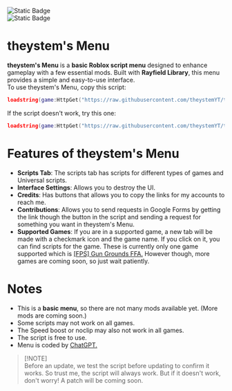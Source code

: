 ![Static Badge](https://img.shields.io/badge/Forks%20are%20not%20allowed%20on%20this%20repository-grey)  
![Static Badge](https://img.shields.io/badge/due%20to%20the%20copyright%20license.-yellow) 
# theystem's Menu

**theystem's Menu** is a **basic Roblox script menu** designed to enhance gameplay with a few essential mods. Built with **Rayfield Library**, this menu provides a simple and easy-to-use interface.  
To use theystem's Menu, copy this script:
```lua
loadstring(game:HttpGet("https://raw.githubusercontent.com/theystemYT/theystems-Menu/refs/heads/main/theystem's%20Menu.lua"))()
```
If the script doesn't work, try this one:
```lua
loadstring(game:HttpGet("https://raw.githubusercontent.com/theystemYT/theystems-Menu/refs/heads/main/theystem's%20Menu.lua",true))()
```
# Features of theystem's Menu
- **Scripts Tab**: The scripts tab has scripts for different types of games and Universal scripts.  
- **Interface Settings**: Allows you to destroy the UI.
- **Credits**: Has buttons that allows you to copy the links for my accounts to reach me.
- **Contributions**: Allows you to send requests in Google Forms by getting the link though the button in the script and sending a request for something you want in theystem's Menu.
- **Supported Games**: If you are in a supported game, a new tab will be made with a checkmark icon and the game name. If you click on it, you can find scripts for the game. These is currently only one game supported which is [[FPS] Gun Grounds FFA.](https://www.roblox.com/games/12137249458/FPS-Gun-Grounds-FFA) However though, more games are coming soon, so just wait patiently.
# Notes

- This is a **basic menu**, so there are not many mods available yet. (More mods are coming soon.)  
- Some scripts may not work on all games.  
- The Speed boost or noclip may also not work in all games.
- The script is free to use.  
- Menu is coded by [ChatGPT.](chatgpt.com)
> [!NOTE]\
> Before an update, we test the script before updating to confirm it works. So trust me, the script will always work.
But if it doesn't work, don't worry! A patch will be coming soon. 
